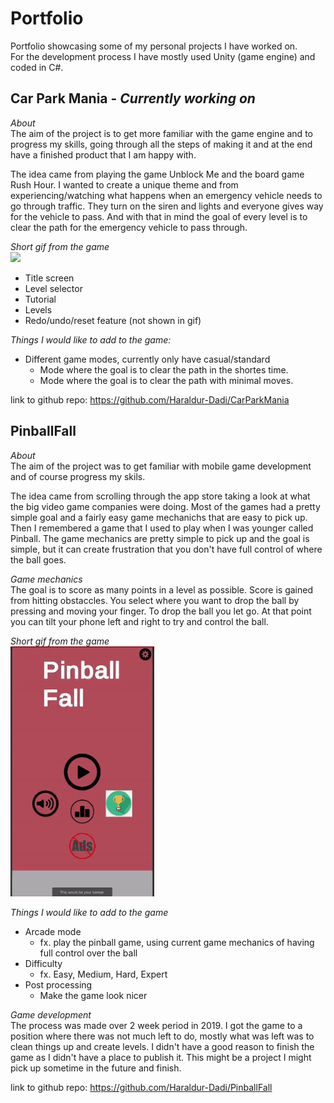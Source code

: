 # Portfolio  
Portfolio showcasing some of my personal projects I have worked on.  
For the development process I have mostly used Unity (game engine) and coded in C#.  

## Car Park Mania - *Currently working on*
*About*  
The aim of the project is to get more familiar with the game engine and to progress my skills, going through all the steps of making it and at the end have a finished product that I am happy with.

The idea came from playing the game Unblock Me and the board game Rush Hour. I wanted to create a unique theme and from experiencing/watching what happens when an emergency vehicle needs to go through traffic. They turn on the siren and lights and everyone gives way for the vehicle to pass. And with that in mind the goal of every level is to clear the path for the emergency vehicle to pass through.  

*Short gif from the game*  
<img src="/docs/CarParkMania_video.gif" height="400">
- Title screen
- Level selector
- Tutorial
- Levels
- Redo/undo/reset feature (not shown in gif)

*Things I would like to add to the game:*  
 - Different game modes, currently only have casual/standard  
   - Mode where the goal is to clear the path in the shortes time.  
   - Mode where the goal is to clear the path with minimal moves.  

link to github repo: https://github.com/Haraldur-Dadi/CarParkMania
  
## PinballFall
*About*  
The aim of the project was to get familiar with mobile game development and of course progress my skils.  

The idea came from scrolling through the app store taking a look at what the big video game companies were doing. Most of the games had a pretty simple goal and a fairly easy game mechanichs that are easy to pick up. Then I remembered a game that I used to play when I was younger called Pinball. The game mechanics are pretty simple to pick up and the goal is simple, but it can create frustration that you don't have full control of where the ball goes.  

*Game mechanics*  
The goal is to score as many points in a level as possible. Score is gained from hitting obstaccles. You select where you want to drop the ball by pressing and moving your finger. To drop the ball you let go. At that point you can tilt your phone left and right to try and control the ball.

*Short gif from the game*  
<img src="/docs/PinballFall_video.gif" height="400">

*Things I would like to add to the game*  
 - Arcade mode  
   - fx. play the pinball game, using current game mechanics of having full control over the ball  
 - Difficulty  
   - fx. Easy, Medium, Hard, Expert  
 - Post processing  
   - Make the game look nicer  

*Game development*  
The process was made over 2 week period in 2019. I got the game to a position where there was not much left to do, mostly what was left was to clean things up and create levels. I didn't have a good reason to finish the game as I didn't have a place to publish it. This might be a project I might pick up sometime in the future and finish.

link to github repo: https://github.com/Haraldur-Dadi/PinballFall

